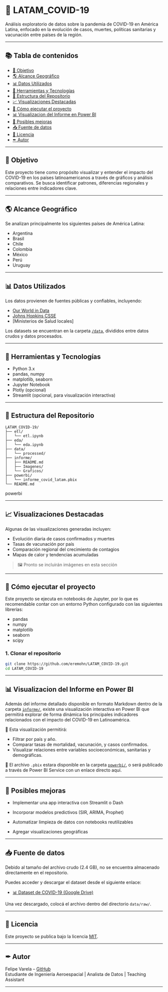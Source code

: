 # 🦠 LATAM_COVID-19

Análisis exploratorio de datos sobre la pandemia de COVID-19 en América Latina, enfocado en la evolución de casos, muertes, políticas sanitarias y vacunación entre países de la región.

---
## 📚 Tabla de contenidos

- [📌 Objetivo](#-objetivo)
- [🌎 Alcance Geográfico](#-alcance-geográfico)
- [📊 Datos Utilizados](#-datos-utilizados)
- [🧰 Herramientas y Tecnologías](#-herramientas-y-tecnologías)
- [📁 Estructura del Repositorio](#-estructura-del-repositorio)
- [📈 Visualizaciones Destacadas](#-visualizaciones-destacadas)
- [🚀 Cómo ejecutar el proyecto](#-cómo-ejecutar-el-proyecto)
- [📊 Visualizacion del Informe en Power BI](#-visualizacion-del-informe-en-power-bi)
- [🧠 Posibles mejoras](#-posibles-mejoras)
- [📥 Fuente de datos](#-fuente-de-datos)
- [📜 Licencia](#-licencia)
- [✒ Autor](#-autor)

---

## 📌 Objetivo

Este proyecto tiene como propósito visualizar y entender el impacto del COVID-19 en los países latinoamericanos a través de gráficos y análisis comparativos. Se busca identificar patrones, diferencias regionales y relaciones entre indicadores clave.

---



## 🌎 Alcance Geográfico

Se analizan principalmente los siguientes países de América Latina:

- Argentina
- Brasil
- Chile
- Colombia
- México
- Perú
- Uruguay  

---

## 📊 Datos Utilizados

Los datos provienen de fuentes públicas y confiables, incluyendo:

- [Our World in Data](https://ourworldindata.org/)
- [Johns Hopkins CSSE](https://github.com/CSSEGISandData/COVID-19)
- [Ministerios de Salud locales]

Los datasets se encuentran en la carpeta [`/data`](./data/), divididos entre datos crudos y datos procesados.

---

## 🧰 Herramientas y Tecnologías

- Python 3.x
- pandas, numpy
- matplotlib, seaborn
- Jupyter Notebook
- Plotly (opcional)
- Streamlit (opcional, para visualización interactiva)

---

## 📁 Estructura del Repositorio

```
LATAM_COVID-19/
├── etl/
│   └── etl.ipynb
├── eda/
│   └── eda.ipynb
├── data/
│   └── processed/
├── informe/
│   ├── README.md 
│   ├── Imagenes/
│   └── Graficos/
├── powerbi/
│   └── informe_covid_latam.pbix
└── README.md

```
powerbi

---

## 📈 Visualizaciones Destacadas

Algunas de las visualizaciones generadas incluyen:

- Evolución diaria de casos confirmados y muertes
- Tasas de vacunación por país
- Comparación regional del crecimiento de contagios
- Mapas de calor y tendencias acumuladas

> 🖼 Pronto se incluirán imágenes en esta sección

---

## 🚀 Cómo ejecutar el proyecto

Este proyecto se ejecuta en notebooks de Jupyter, por lo que es recomendable contar con un entorno Python configurado con las siguientes librerías:

- pandas
- numpy
- matplotlib
- seaborn
- scipy

### 1. Clonar el repositorio

```bash
git clone https://github.com/eremohn/LATAM_COVID-19.git
cd LATAM_COVID-19
```
---

## 📊 Visualizacion del Informe en Power BI

Además del informe detallado disponible en formato Markdown dentro de la carpeta [`informe/`](./informe), existe una visualización interactiva en Power BI que permitirá explorar de forma dinámica los principales indicadores relacionados con el impacto del COVID-19 en Latinoamérica.

🔹 Esta visualización permitirá:
- Filtrar por país y año.
- Comparar tasas de mortalidad, vacunación, y casos confirmados.
- Visualizar relaciones entre variables socioeconómicas, sanitarias y demográficas.

📁 El archivo `.pbix` estara disponible en la carpeta [`powerbi/`](./powerbi), o será publicado a través de Power BI Service con un enlace directo aquí.


---
## 🧠 Posibles mejoras
- Implementar una app interactiva con Streamlit o Dash

- Incorporar modelos predictivos (SIR, ARIMA, Prophet)

- Automatizar limpieza de datos con notebooks reutilizables

- Agregar visualizaciones geográficas

---

## 📥 Fuente de datos

Debido al tamaño del archivo crudo (2.4 GB), no se encuentra almacenado directamente en el repositorio.

Puedes acceder y descargar el dataset desde el siguiente enlace:

- [📊 Dataset de COVID-19 (Google Drive)](https://drive.google.com/file/d/1asTXNEx_IGFDheRIDqPteII12Iz7Ghj2/view?usp=drive_link)

Una vez descargado, colocá el archivo dentro del directorio `data/raw/`.

---

## 📜 Licencia

Este proyecto se publica bajo la licencia [MIT](LICENSE).

---

## ✒ Autor

Felipe Varela – [GitHub](https://github.com/eremohn)  
Estudiante de Ingeniería Aeroespacial | Analista de Datos | Teaching Assistant

---


